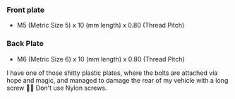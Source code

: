 ### Front plate

* M5 (Metric Size 5) x 10 (mm length) x 0.80 (Thread Pitch)

### Back Plate

* M6 (Metric Size 6) x 10 (mm length) x 0.80 (Thread Pitch)

I have one of those shitty plastic plates, where the bolts are attached via hope and magic, and managed to damage the rear of my vehicle with a long screw 🤦‍♀️ Don't use Nylon screws.
